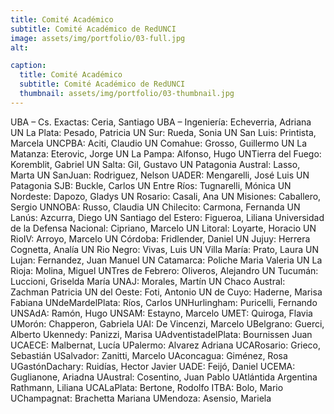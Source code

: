 ```yaml
---
title: Comité Académico
subtitle: Comité Académico de RedUNCI
image: assets/img/portfolio/03-full.jpg
alt: 

caption:
  title: Comité Académico
  subtitle: Comité Académico de RedUNCI
  thumbnail: assets/img/portfolio/03-thumbnail.jpg
---
```

UBA – Cs. Exactas:	Ceria, Santiago
UBA – Ingeniería:	Echeverria, Adriana
UN La Plata:	Pesado, Patricia
UN Sur:	Rueda, Sonia
UN San Luis:	Printista, Marcela
UNCPBA:	Aciti, Claudio
UN Comahue: 	Grosso, Guillermo
UN La Matanza:	Eterovic, Jorge
UN La Pampa:	Alfonso, Hugo
UNTierra del Fuego:	Koremblit, Gabriel
UN Salta:	Gil, Gustavo
UN Patagonia Austral:	Lasso, Marta
UN SanJuan:	Rodriguez, Nelson
UADER:	Mengarelli, José Luis
UN Patagonia SJB:	Buckle, Carlos
UN Entre Ríos:	Tugnarelli, Mónica
UN Nordeste:	Dapozo, Gladys
UN Rosario:	Casali, Ana
UN Misiones:	Caballero, Sergio
UNNOBA:	Russo, Claudia
UN Chilecito:	Carmona, Fernanda
UN Lanús:	Azcurra, Diego
UN Santiago del Estero:	Figueroa, Liliana
Universidad de la Defensa Nacional:	Cipriano, Marcelo
UN Litoral:	Loyarte, Horacio
UN RioIV:	Arroyo, Marcelo
UN Córdoba:	Fridlender, Daniel
UN Jujuy:	Herrera Cognetta, Analía
UN Rio Negro:	Vivas, Luis
UN Villa María:	Prato, Laura
UN Lujan:	Fernandez, Juan Manuel
UN Catamarca:	Poliche Maria Valeria
UN La Rioja:	Molina, Miguel
UNTres de Febrero:	Oliveros, Alejandro
UN Tucumán:	Luccioni, Griselda María
UNAJ:	Morales, Martín
UN Chaco Austral:	Zachman Patricia
UN del Oeste:	Foti, Antonio
UN de Cuyo:	Haderne, Marisa Fabiana
UNdeMardelPlata:	Ríos, Carlos
UNHurlingham:	Puricelli, Fernando
UNSAdA:	Ramón, Hugo
UNSAM:	Estayno, Marcelo
UMET:	Quiroga, Flavia
UMorón:	Chapperon, Gabriela
UAI:	De Vincenzi, Marcelo
UBelgrano:	Guerci, Alberto
Ukennedy:	Panizzi, Marisa
UAdventistadelPlata:	Bournissen Juan
UCAECE:	Malbernat, Lucía
UPalermo:	Alvarez Adriana
UCARosario:	Grieco, Sebastián
USalvador:	Zanitti, Marcelo
UAconcagua:	Giménez, Rosa
UGastónDachary:	Ruidías, Hector Javier
UADE:	Feijó, Daniel
UCEMA:	Guglianone, Ariadna
UAustral:	Cosentino, Juan Pablo
UAtlántida Argentina	Rathmann, Liliana
UCALaPlata:	Bertone, Rodolfo
ITBA:	Bolo, Mario
UChampagnat:	Brachetta Mariana
UMendoza:	Asensio, Mariela


